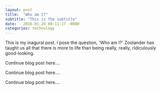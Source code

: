 ```yaml
---
layout: post
title:  "Who am I?"
subtitle: "This is the subtitle"
date:   2016-01-20 00:11:17 -0800
categories: technology
---
```

This is my inagural post. I pose the question, 'Who am I?' Zoolander has taught us all that there is more to life than being really, really, ridiculously good-looking.

Continue blog post here....

Continue blog post here....

Continue blog post here....


